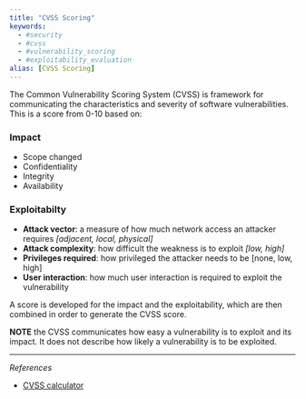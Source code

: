 ```yaml
---
title: "CVSS Scoring"
keywords:
  - #security
  - #cvss
  - #vulnerability_scoring
  - #exploitability_evaluation
alias: [CVSS Scoring]
---
```


The Common Vulnerability Scoring System (CVSS) is framework for communicating the characteristics and severity of software vulnerabilities. This is a score from 0-10 based on: 

### Impact
* Scope changed
* Confidentiality
* Integrity
* Availability

### Exploitabilty
* **Attack vector**: a measure of how much network access an attacker requires _[adjacent, local, physical]_
* **Attack complexity**: how difficult the weakness is to exploit _[low, high]_
* **Privileges required**: how privileged the attacker needs to be [none, low, high] 
* **User interaction**: how much user interaction is required to exploit the vulnerability

A score is developed for the impact and the exploitability, which are then combined in order to generate the CVSS score.

**NOTE** the CVSS communicates how easy a vulnerability is to exploit and its impact. It does not describe how likely a vulnerability is to be exploited. 

***
_References_

* [CVSS calculator](https://nvd.nist.gov/vuln-metrics/cvss/v3-calculator)